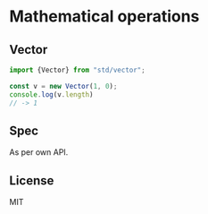 # Mathematical operations

## Vector

```js
import {Vector} from "std/vector";

const v = new Vector(1, 0);
console.log(v.length)
// -> 1
```

## Spec

As per own API.

## License

MIT
